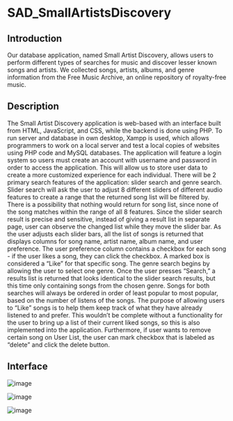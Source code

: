 # SAD_SmallArtistsDiscovery

## Introduction
Our database application, named Small Artist Discovery, allows users to perform different types of searches for music and discover lesser known songs and artists. We collected songs, artists, albums, and genre information from the Free Music Archive, an online repository of royalty-free music.

## Description
  The Small Artist Discovery application is web-based with an interface built from HTML, JavaScript, and CSS, while the backend is done using PHP. To run server and database in own desktop, Xampp is used, which allows programmers to work on a local server and test a local copies of websites using PHP code and MySQL databases. The application will feature a login system so users must create an account with username and password in order to access the application. This will allow us to store user data to create a more customized experience for each individual.
	There will be 2 primary search features of the application: slider search and genre search. Slider search will ask the user to adjust 8 different sliders of different audio features to create a range that the returned song list will be filtered by. There is a possibility that nothing would return for song list, since none of the song matches within the range of all 8 features. Since the slider search result is precise and sensitive, instead of giving a result list in separate page, user can observe the changed list while they move the slider bar. As the user adjusts each slider bars, all the list of songs is returned that displays columns for song name, artist name, album name, and user preference. The user preference column contains a checkbox for each song - if the user likes a song, they can click the checkbox. A marked box is considered a “Like” for that specific song. The genre search begins by allowing the user to select one genre. Once the user presses “Search,” a results list is returned that looks identical to the slider search results, but this time only containing songs from the chosen genre. Songs for both searches will always be ordered in order of least popular to most popular, based on the number of listens of the songs.
	The purpose of allowing users to “Like” songs is to help them keep track of what they have already listened to and prefer. This wouldn’t be complete without a functionality for the user to bring up a list of their current liked songs, so this is also implemented into the application. Furthermore, if user wants to remove certain song on User List, the user can mark checkbox that is labeled as “delete” and click the delete button.
  
## Interface
![image](https://user-images.githubusercontent.com/48008528/114345254-59e02f80-9b9c-11eb-8db0-c43b76947b77.png)

![image](https://user-images.githubusercontent.com/48008528/114345293-6795b500-9b9c-11eb-8a39-b78c6a0a5681.png)

![image](https://user-images.githubusercontent.com/48008528/114345346-7b411b80-9b9c-11eb-9188-c02c545ff806.png)
